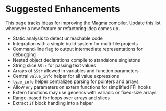 # Suggested Enhancements

This page tracks ideas for improving the Magma compiler. Update this list whenever a new feature or refactoring idea comes up.

- Static analysis to detect unreachable code
- Integration with a simple build system for multi-file projects
- Command-line flag to output intermediate representations for debugging
- Nested object declarations compile to standalone singletons
- String slice `&Str` for passing text values
- Arrays of `&Str` allowed in variables and function parameters
- Central `value_info` helper for all value expressions
- `type_info` helper centralizes parsing for pointers and arrays
- Allow `Any` parameters on extern functions for simplified FFI hooks
- Extern functions may use generics with variadic or fixed-size arrays
- Range-based `for` loops over arrays and slices
- Extract `if` block handling into a helper
